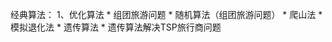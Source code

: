 经典算法：
    1、优化算法
        * 组团旅游问题
            * 随机算法（组团旅游问题）
            * 爬山法
            * 模拟退化法
            * 遗传算法
        * 遗传算法解决TSP旅行商问题